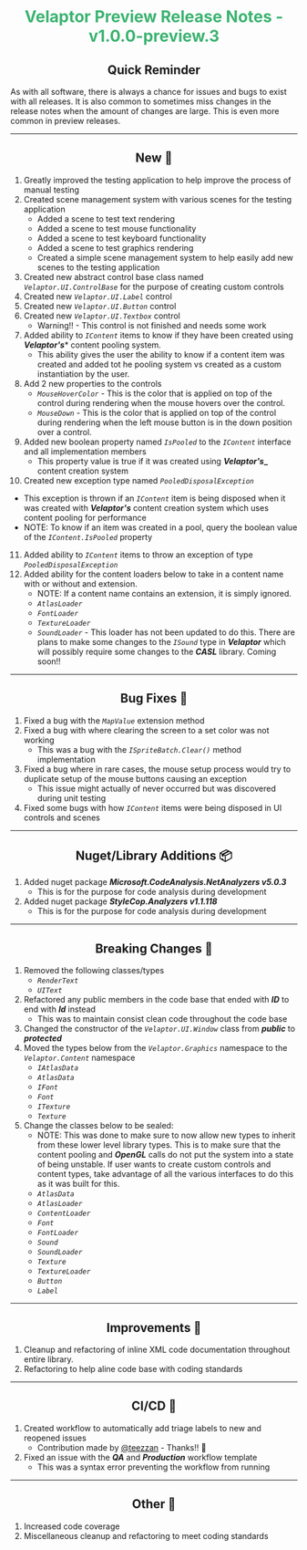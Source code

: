 <h1 align="center" style='color:mediumseagreen;font-weight:bold'>Velaptor Preview Release Notes - v1.0.0-preview.3</h1>

<h2 align="center" style='font-weight:bold'>Quick Reminder</h2>

As with all software, there is always a chance for issues and bugs to exist with all releases.  It is also common to sometimes miss changes in the release notes when the amount of changes are large.  This is even more common in preview releases.

---

<h2 style="font-weight:bold" align="center">New 🎉</h2>

1. Greatly improved the testing application to help improve the process of manual testing
2. Created scene management system with various scenes for the testing application
   - Added a scene to test text rendering
   - Added a scene to test mouse functionality
   - Added a scene to test keyboard functionality
   - Added a scene to test graphics rendering
   - Created a simple scene management system to help easily add new scenes to the testing application
3. Created new abstract control base class named _`Velaptor.UI.ControlBase`_ for the purpose of creating custom controls
4. Created new _`Velaptor.UI.Label`_ control
5. Created new _`Velaptor.UI.Button`_ control
6. Created new _`Velaptor.UI.Textbox`_ control
   - Warning!! - This control is not finished and needs some work
7. Added ability to _`IContent`_ items to know if they have been created using **_Velaptor's_*** content pooling system.
   - This ability gives the user the ability to know if a content item was created and added tot he pooling system vs created as a custom instantiation by the user.
8. Add 2 new properties to the controls
   - _`MouseHoverColor`_ - This is the color that is applied on top of the control during rendering when the mouse hovers over the control.
   - _`MouseDown`_ - This is the color that is applied on top of the control during rendering when the left mouse button is in the down position over a control.
9.  Added new boolean property named _`IsPooled`_ to the _`IContent`_ interface and all implementation members
    - This property value is true if it was created using **_Velaptor's__** content creation system
10. Created new exception type named _`PooledDisposalException`_
   - This exception is thrown if an _`IContent`_ item is being disposed when it was created with **_Velaptor's_** content creation system which uses content pooling for performance
   - NOTE: To know if an item was created in a pool, query the boolean value of the _`IContent.IsPooled`_ property
11. Added ability to _`IContent`_ items to throw an exception of type _`PooledDisposalException`_
12. Added ability for the content loaders below to take in a content name with or without and extension.
    - NOTE: If a content name contains an extension, it is simply ignored.
    - _`AtlasLoader`_
    - _`FontLoader`_
    - _`TextureLoader`_
    - _`SoundLoader`_ - This loader has not been updated to do this.  There are plans to make some changes to the _`ISound`_ type in **_Velaptor_** which will possibly require some changes to the **_CASL_** library.  Coming soon!!

---

<h2 style="font-weight:bold" align="center">Bug Fixes 🐛</h2>

1. Fixed a bug with the _`MapValue`_ extension method
2. Fixed a bug with where clearing the screen to a set color was not working
   - This was a bug with the _`ISpriteBatch.Clear()`_ method implementation
3. Fixed a bug where in rare cases, the mouse setup process would try to duplicate setup of the mouse buttons causing an exception
   - This issue might actually of never occurred but was discovered during unit testing
4. Fixed some bugs with how _`IContent`_ items were being disposed in UI controls and scenes

---

<h2 style="font-weight:bold" align="center">Nuget/Library Additions 📦</h2>

1. Added nuget package **_Microsoft.CodeAnalysis.NetAnalyzers v5.0.3_**
   - This is for the purpose for code analysis during development
2. Added nuget package **_StyleCop.Analyzers v1.1.118_**
   - This is for the purpose for code analysis during development

---

<h2 style="font-weight:bold" align="center">Breaking Changes 🧨</h2>

1. Removed the following classes/types
   - _`RenderText`_
   - _`UIText`_
2. Refactored any public members in the code base that ended with **_ID_** to end with **_Id_** instead
   - This was to maintain consist clean code throughout the code base
3. Changed the constructor of the _`Velaptor.UI.Window`_ class from **_public_** to **_protected_**
4. Moved the types below from the _`Velaptor.Graphics`_ namespace to the _`Velaptor.Content`_ namespace
   - _`IAtlasData`_
   - _`AtlasData`_
   - _`IFont`_
   - _`Font`_
   - _`ITexture`_
   - _`Texture`_
5. Change the classes below to be sealed:
   - NOTE: This was done to make sure to now allow new types to inherit from these lower level library types.  This is to make sure that the content pooling and **_OpenGL_** calls do not put the system into a state of being unstable.  If user wants to create custom controls and content types, take advantage of all the various interfaces to do this as it was built for this. 
   - _`AtlasData`_
   - _`AtlasLoader`_
   - _`ContentLoader`_
   - _`Font`_
   - _`FontLoader`_
   - _`Sound`_
   - _`SoundLoader`_
   - _`Texture`_
   - _`TextureLoader`_
   - _`Button`_
   - _`Label`_

---

<h2 style="font-weight:bold" align="center">Improvements 🌟</h2>

1. Cleanup and refactoring of inline XML code documentation throughout entire library.
2. Refactoring to help aline code base with coding standards

---

<h2 style="font-weight:bold" align="center">CI/CD 🚀</h2>

1. Created workflow to automatically add triage labels to new and reopened issues
   - Contribution made by [@teezzan](https://github.com/teezzan) - Thanks!! 🙏
2. Fixed an issue with the **_QA_** and **_Production_** workflow template
   - This was a syntax error preventing the workflow from running

---

<h2 style="font-weight:bold" align="center">Other 👏</h2>

1. Increased code coverage
2. Miscellaneous cleanup and refactoring to meet coding standards

